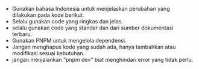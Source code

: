 - Gunakan bahasa Indonesia untuk menjelaskan perubahan yang dilakukan pada kode berikut.
- Selalu gunakan code yang ringkas dan jelas.
- selalu gunakan code yang standar dan dari sumber dokumentasi terbaru.
- Gunakan PNPM untuk mengelola dependensi.
- Jangan menghapus kode yang sudah ada, hanya tambahkan atau modifikasi sesuai kebutuhan.
- jangan menjalankan "pnpm dev" biat menghindari error yang tidak perlu.